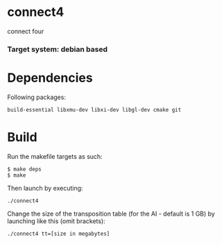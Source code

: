 # connect4
connect four

### Target system: debian based

# Dependencies
Following packages:
```
build-essential libxmu-dev libxi-dev libgl-dev cmake git
```

# Build
Run the makefile targets as such:
```
$ make deps
$ make
```
Then launch by executing:
```
./connect4
```
Change the size of the transposition table (for the AI - default is 1 GB) by launching like this (omit brackets):
```
./connect4 tt=[size in megabytes]
```
